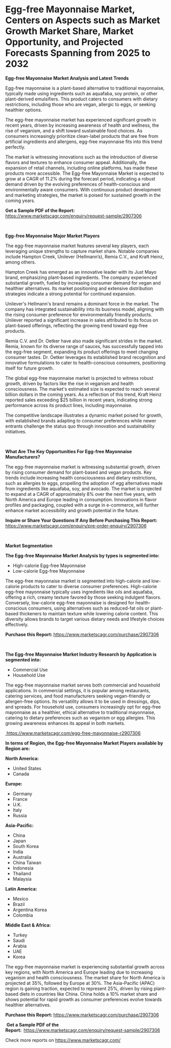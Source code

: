 <p><h1>Egg-free Mayonnaise Market, Centers on Aspects such as Market Growth Market Share, Market Opportunity, and Projected Forecasts Spanning from 2025 to 2032</h1></p><p><strong>Egg-free Mayonnaise Market Analysis and Latest Trends</strong></p>
<p><p>Egg-free mayonnaise is a plant-based alternative to traditional mayonnaise, typically made using ingredients such as aquafaba, soy protein, or other plant-derived emulsifiers. This product caters to consumers with dietary restrictions, including those who are vegan, allergic to eggs, or seeking healthier options. </p><p>The egg-free mayonnaise market has experienced significant growth in recent years, driven by increasing awareness of health and wellness, the rise of veganism, and a shift toward sustainable food choices. As consumers increasingly prioritize clean-label products that are free from artificial ingredients and allergens, egg-free mayonnaise fits into this trend perfectly.</p><p>The market is witnessing innovations such as the introduction of diverse flavors and textures to enhance consumer appeal. Additionally, the expansion of retail channels, including online platforms, has made these products more accessible. The Egg-free Mayonnaise Market is expected to grow at a CAGR of 11.2% during the forecast period, indicating a robust demand driven by the evolving preferences of health-conscious and environmentally aware consumers. With continuous product development and marketing strategies, the market is poised for sustained growth in the coming years.</p></p>
<p><strong>Get a Sample PDF of the Report:&nbsp;</strong> <a href="https://www.marketscagr.com/enquiry/request-sample/2907306?utm_campaign=2650&utm_medium=2&utm_source=Github&utm_content=ia&utm_term=12032025&utm_id=egg-free-mayonnaise">https://www.marketscagr.com/enquiry/request-sample/2907306</a></p>
<p>&nbsp;</p>
<p><strong>Egg-free Mayonnaise Major Market Players</strong></p>
<p><p>The egg-free mayonnaise market features several key players, each leveraging unique strengths to capture market share. Notable companies include Hampton Creek, Unilever (Hellmann’s), Remia C.V., and Kraft Heinz, among others.</p><p>Hampton Creek has emerged as an innovative leader with its Just Mayo brand, emphasizing plant-based ingredients. The company experienced substantial growth, fueled by increasing consumer demand for vegan and healthier alternatives. Its market positioning and extensive distribution strategies indicate a strong potential for continued expansion.</p><p>Unilever's Hellmann's brand remains a dominant force in the market. The company has integrated sustainability into its business model, aligning with the rising consumer preference for environmentally friendly products. Unilever reported a significant increase in sales attributed to its focus on plant-based offerings, reflecting the growing trend toward egg-free products.</p><p>Remia C.V. and Dr. Oetker have also made significant strides in the market. Remia, known for its diverse range of sauces, has successfully tapped into the egg-free segment, expanding its product offerings to meet changing consumer tastes. Dr. Oetker leverages its established brand recognition and innovative formulations to cater to health-conscious consumers, positioning itself for future growth. </p><p>The global egg-free mayonnaise market is projected to witness robust growth, driven by factors like the rise in veganism and health consciousness. The market's estimated size is expected to reach several billion dollars in the coming years. As a reflection of this trend, Kraft Heinz reported sales exceeding $25 billion in recent years, indicating strong performance across its product lines, including mayonnaise.</p><p>The competitive landscape illustrates a dynamic market poised for growth, with established brands adapting to consumer preferences while newer entrants challenge the status quo through innovation and sustainability initiatives.</p></p>
<p>&nbsp;</p>
<p><strong>What Are The Key Opportunities For Egg-free Mayonnaise Manufacturers?</strong></p>
<p><p>The egg-free mayonnaise market is witnessing substantial growth, driven by rising consumer demand for plant-based and vegan products. Key trends include increasing health consciousness and dietary restrictions, such as allergies to eggs, propelling the adoption of egg alternatives made from ingredients like aquafaba, soy, and avocado. The market is projected to expand at a CAGR of approximately 8% over the next five years, with North America and Europe leading in consumption. Innovations in flavor profiles and packaging, coupled with a surge in e-commerce, will further enhance market accessibility and growth potential in the future.</p></p>
<p><strong>Inquire or Share Your Questions If Any Before Purchasing This Report:</strong> <a href="https://www.marketscagr.com/enquiry/pre-order-enquiry/2907306?utm_campaign=2650&utm_medium=2&utm_source=Github&utm_content=ia&utm_term=12032025&utm_id=egg-free-mayonnaise">https://www.marketscagr.com/enquiry/pre-order-enquiry/2907306</a></p>
<p>&nbsp;</p>
<p><strong>Market Segmentation</strong></p>
<p><strong>The Egg-free Mayonnaise Market Analysis by types is segmented into:</strong></p>
<p><ul><li>High-calorie Egg-free Mayonnaise</li><li>Low-calorie Egg-free Mayonnaise</li></ul></p>
<p><p>The egg-free mayonnaise market is segmented into high-calorie and low-calorie products to cater to diverse consumer preferences. High-calorie egg-free mayonnaise typically uses ingredients like oils and aquafaba, offering a rich, creamy texture favored by those seeking indulgent flavors. Conversely, low-calorie egg-free mayonnaise is designed for health-conscious consumers, using alternatives such as reduced-fat oils or plant-based thickeners to maintain texture while lowering calorie content. This diversity allows brands to target various dietary needs and lifestyle choices effectively.</p></p>
<p><strong>Purchase this Report:&nbsp;</strong><a href="https://www.marketscagr.com/purchase/2907306?utm_campaign=2650&utm_medium=2&utm_source=Github&utm_content=ia&utm_term=12032025&utm_id=egg-free-mayonnaise">https://www.marketscagr.com/purchase/2907306</a></p>
<p>&nbsp;</p>
<p><strong>The Egg-free Mayonnaise Market Industry Research by Application is segmented into:</strong></p>
<p><ul><li>Commercial Use</li><li>Household Use</li></ul></p>
<p><p>The egg-free mayonnaise market serves both commercial and household applications. In commercial settings, it is popular among restaurants, catering services, and food manufacturers seeking vegan-friendly or allergen-free options. Its versatility allows it to be used in dressings, dips, and spreads. For household use, consumers increasingly opt for egg-free mayonnaise as a healthier, ethical alternative to traditional mayonnaise, catering to dietary preferences such as veganism or egg allergies. This growing awareness enhances its appeal in both markets.</p></p>
<p><a href="https://www.marketscagr.com/egg-free-mayonnaise-r2907306?utm_campaign=2650&utm_medium=2&utm_source=Github&utm_content=ia&utm_term=12032025&utm_id=egg-free-mayonnaise">&nbsp;https://www.marketscagr.com/egg-free-mayonnaise-r2907306</a></p>
<p><strong>In terms of Region, the Egg-free Mayonnaise Market Players available by Region are:</strong></p>
<p>
    <p> <strong> North America: </strong>
        <ul>
            <li>United States</li>
            <li>Canada</li>
        </ul>
        </p> 
    <p> <strong> Europe: </strong>
        <ul>
            <li>Germany</li>
            <li>France</li>
            <li>U.K.</li>
            <li>Italy</li>
            <li>Russia</li>
        </ul>
        </p> 
    <p> <strong> Asia-Pacific: </strong>
        <ul>
            <li>China</li>
            <li>Japan</li>
            <li>South Korea</li>
            <li>India</li>
            <li>Australia</li>
            <li>China Taiwan</li>
            <li>Indonesia</li>
            <li>Thailand</li>
            <li>Malaysia</li>
        </ul>
        </p> 
    <p> <strong> Latin America: </strong>
        <ul>
            <li>Mexico</li>
            <li>Brazil</li>
            <li>Argentina Korea</li>
            <li>Colombia</li>
        </ul>
        </p> 
    <p> <strong> Middle East & Africa: </strong>
        <ul>
            <li>Turkey</li>
            <li>Saudi</li>
            <li>Arabia</li>
            <li>UAE</li>
            <li>Korea</li>
        </ul>
    </p>
    </p>
<p><p>The egg-free mayonnaise market is experiencing substantial growth across key regions, with North America and Europe leading due to increasing veganism and health consciousness. The market share for North America is projected at 35%, followed by Europe at 30%. The Asia-Pacific (APAC) region is gaining traction, expected to represent 25%, driven by rising plant-based diets in countries like China. China holds a 10% market share and shows potential for rapid growth as consumer preferences evolve towards healthier alternatives.</p></p>
<p><strong>Purchase this Report: </strong><a href="https://www.marketscagr.com/purchase/2907306?utm_campaign=2650&utm_medium=2&utm_source=Github&utm_content=ia&utm_term=12032025&utm_id=egg-free-mayonnaise">https://www.marketscagr.com/purchase/2907306</a></p>
<p>&nbsp;<strong>Get a Sample PDF of the Report:&nbsp;&nbsp;</strong><a href="https://www.marketscagr.com/enquiry/request-sample/2907306?utm_campaign=2650&utm_medium=2&utm_source=Github&utm_content=ia&utm_term=12032025&utm_id=egg-free-mayonnaise">https://www.marketscagr.com/enquiry/request-sample/2907306</a></p>
<p><strong></strong></p>
<p>Check more reports on <a href="https://www.marketscagr.com/?utm_campaign=2650&utm_medium=2&utm_source=Github&utm_content=ia&utm_term=12032025&utm_id=egg-free-mayonnaise">https://www.marketscagr.com/</a></p>